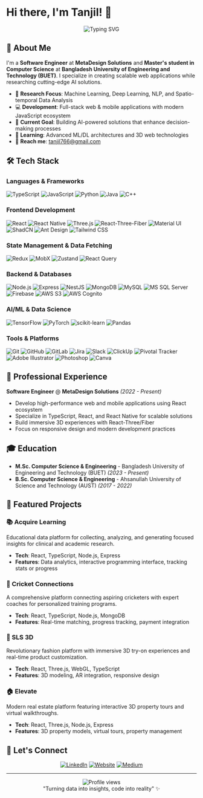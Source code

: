 # Hi there, I'm Tanjil! 👋

<div align="center">
  <img src="https://readme-typing-svg.herokuapp.com/?lines=Software+Engineer+%7C+ML+Researcher;Full+Stack+Developer;React+%7C+TypeScript+%7C+Python;Building+AI-Powered+Solutions&font=Fira%20Code&center=true&width=440&height=50&duration=4000&pause=1000" alt="Typing SVG">
</div>

## 🙈 About Me

I'm a **Software Engineer** at **MetaDesign Solutions** and **Master's student in Computer Science** at **Bangladesh University of Engineering and Technology (BUET)**. I specialize in creating scalable web applications while researching cutting-edge AI solutions.

- 🔬 **Research Focus**: Machine Learning, Deep Learning, NLP, and Spatio-temporal Data Analysis
- 💻 **Development**: Full-stack web & mobile applications with modern JavaScript ecosystem
- 🎯 **Current Goal**: Building AI-powered solutions that enhance decision-making processes
- 🌱 **Learning**: Advanced ML/DL architectures and 3D web technologies
- 📧 **Reach me**: tanjil766@gmail.com

## 🛠️ Tech Stack

### Languages & Frameworks
![TypeScript](https://img.shields.io/badge/-TypeScript-3178C6?style=flat-square&logo=typescript&logoColor=white)
![JavaScript](https://img.shields.io/badge/-JavaScript-F7DF1E?style=flat-square&logo=javascript&logoColor=black)
![Python](https://img.shields.io/badge/-Python-3776AB?style=flat-square&logo=python&logoColor=white)
![Java](https://img.shields.io/badge/-Java-007396?style=flat-square&logo=java&logoColor=white)
![C++](https://img.shields.io/badge/-C++-00599C?style=flat-square&logo=cplusplus&logoColor=white)


### Frontend Development
![React](https://img.shields.io/badge/-React-61DAFB?style=flat-square&logo=react&logoColor=black)
![React Native](https://img.shields.io/badge/-React_Native-61DAFB?style=flat-square&logo=react&logoColor=black)
![Three.js](https://img.shields.io/badge/-Three.js-000000?style=flat-square&logo=three.js&logoColor=white)
![React-Three-Fiber](https://img.shields.io/badge/-React--Three--Fiber-000000?style=flat-square&logo=three.js&logoColor=white)
![Material UI](https://img.shields.io/badge/-Material%20UI-0081CB?style=flat-square&logo=mui&logoColor=white)
![ShadCN](https://img.shields.io/badge/-ShadCN-111111?style=flat-square)
![Ant Design](https://img.shields.io/badge/-AntD-0170FE?style=flat-square&logo=antdesign&logoColor=white)
![Tailwind CSS](https://img.shields.io/badge/-Tailwind_CSS-38B2AC?style=flat-square&logo=tailwind-css&logoColor=white)

### State Management & Data Fetching
![Redux](https://img.shields.io/badge/-Redux-764ABC?style=flat-square&logo=redux&logoColor=white)
![MobX](https://img.shields.io/badge/-MobX-FF9955?style=flat-square&logo=mobx&logoColor=black)
![Zustand](https://img.shields.io/badge/-Zustand-FFB900?style=flat-square&logo=zustand&logoColor=black)
![React Query](https://img.shields.io/badge/-React_Query-FF4154?style=flat-square&logo=react-query&logoColor=white)


### Backend & Databases
![Node.js](https://img.shields.io/badge/-Node.js-339933?style=flat-square&logo=node.js&logoColor=white)
![Express](https://img.shields.io/badge/-Express-000000?style=flat-square&logo=express&logoColor=white)
![NestJS](https://img.shields.io/badge/-NestJS-E0234E?style=flat-square&logo=nestjs&logoColor=white)
![MongoDB](https://img.shields.io/badge/-MongoDB-47A248?style=flat-square&logo=mongodb&logoColor=white)
![MySQL](https://img.shields.io/badge/-MySQL-4479A1?style=flat-square&logo=mysql&logoColor=white)
![MS SQL Server](https://img.shields.io/badge/-MSSQL-CC2927?style=flat-square&logo=microsoftsqlserver&logoColor=white)
![Firebase](https://img.shields.io/badge/-Firebase-FFCA28?style=flat-square&logo=firebase&logoColor=black)
![AWS S3](https://img.shields.io/badge/-AWS_S3-569A31?style=flat-square&logo=amazons3&logoColor=white)
![AWS Cognito](https://img.shields.io/badge/-AWS_Cognito-DD344C?style=flat-square&logo=amazonaws&logoColor=white)


### AI/ML & Data Science
![TensorFlow](https://img.shields.io/badge/-TensorFlow-FF6F00?style=flat-square&logo=tensorflow&logoColor=white)
![PyTorch](https://img.shields.io/badge/-PyTorch-EE4C2C?style=flat-square&logo=pytorch&logoColor=white)
![scikit-learn](https://img.shields.io/badge/-scikit--learn-F7931E?style=flat-square&logo=scikit-learn&logoColor=white)
![Pandas](https://img.shields.io/badge/-Pandas-150458?style=flat-square&logo=pandas&logoColor=white)

### Tools & Platforms
![Git](https://img.shields.io/badge/-Git-F05032?style=flat-square&logo=git&logoColor=white)
![GitHub](https://img.shields.io/badge/-GitHub-181717?style=flat-square&logo=github)
![GitLab](https://img.shields.io/badge/-GitLab-FC6D26?style=flat-square&logo=gitlab&logoColor=white)
![Jira](https://img.shields.io/badge/-Jira-0052CC?style=flat-square&logo=jira&logoColor=white)
![Slack](https://img.shields.io/badge/-Slack-4A154B?style=flat-square&logo=slack&logoColor=white)
![ClickUp](https://img.shields.io/badge/-ClickUp-7B68EE?style=flat-square&logo=clickup&logoColor=white)
![Pivotal Tracker](https://img.shields.io/badge/-Pivotal_Tracker-517DCC?style=flat-square&logo=pivotaltracker&logoColor=white)
![Adobe Illustrator](https://img.shields.io/badge/-Illustrator-FF9A00?style=flat-square&logo=adobeillustrator&logoColor=white)
![Photoshop](https://img.shields.io/badge/-Photoshop-31A8FF?style=flat-square&logo=adobephotoshop&logoColor=white)
![Canva](https://img.shields.io/badge/-Canva-00C4CC?style=flat-square&logo=canva&logoColor=white)


## 💼 Professional Experience

**Software Engineer** @ **MetaDesign Solutions** *(2022 - Present)*
- Develop high-performance web and mobile applications using React ecosystem
- Specialize in TypeScript, React, and React Native for scalable solutions
- Build immersive 3D experiences with React-Three/Fiber
- Focus on responsive design and modern development practices

## 🎓 Education

- **M.Sc. Computer Science & Engineering** - Bangladesh University of Engineering and Technology (BUET) *(2023 - Present)*
- **B.Sc. Computer Science & Engineering** - Ahsanullah University of Science and Technology (AUST) *(2017 - 2022)*

## 🚀 Featured Projects

### 📚 Acquire Learning
Educational data platform for collecting, analyzing, and generating focused insights for clinical and academic research.
- **Tech**: React, TypeScript, Node.js, Express
- **Features**: Data analytics, interactive programming interface, tracking stats or progress

### 🏏 Cricket Connections
A comprehensive platform connecting aspiring cricketers with expert coaches for personalized training programs.
- **Tech**: React, TypeScript, Node.js, MongoDB
- **Features**: Real-time matching, progress tracking, payment integration

### 👗 SLS 3D
Revolutionary fashion platform with immersive 3D try-on experiences and real-time product customization.
- **Tech**: React, Three.js, WebGL, TypeScript
- **Features**: 3D modeling, AR integration, responsive design

### 🏠 Elevate
Modern real estate platform featuring interactive 3D property tours and virtual walkthroughs.
- **Tech**: React, Three.js, Node.js, Express
- **Features**: 3D property models, virtual tours, property management

## 🤝 Let's Connect

<div align="center">
  
[![LinkedIn](https://img.shields.io/badge/-LinkedIn-0077B5?style=for-the-badge&logo=linkedin&logoColor=white)](https://www.linkedin.com/in/tanjil-hossain/)
[![Website](https://img.shields.io/badge/-Website-000000?style=for-the-badge&logo=about-dot-me&logoColor=white)](https://tanjilhossain.com/)
[![Medium](https://img.shields.io/badge/-Medium-000000?style=for-the-badge&logo=medium&logoColor=white)](https://medium.com/@dewantanjilhossain)


</div>

---

<div align="center">
  <img src="https://komarev.com/ghpvc/?username=tanjil072&color=blueviolet&style=flat-square&label=Profile+Views" alt="Profile views" />
</div>


<div align="center">
"Turning data into insights, code into reality" ✨
</div>

